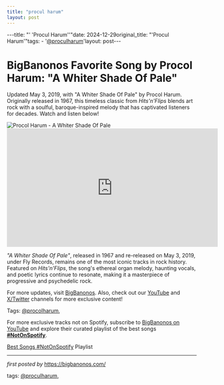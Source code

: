 ```yaml
---
title: "procul harum"
layout: post
---
```

---title: "' 'Procul Harum''"date: 2024-12-29original_title: "'Procul Harum'"tags:  - '[@proculharum](/tags/proculharum/)'layout: post---<!-- Title of the Post --><h1 >BigBanonos Favorite Song by Procol Harum: "A Whiter Shade Of Pale"</h1> <!-- Introductory Text --><p >Updated May 3, 2019, with "A Whiter Shade Of Pale" by Procol Harum. Originally released in 1967, this timeless classic from *Hits'n'Flips* blends art rock with a soulful, baroque-inspired melody that has captivated listeners for decades. Watch and listen below!</p> <!-- Featured Image --><div > <img src="https://i.scdn.co/image/ab67616d0000b2732c3bbeab9e49048e07945a8d" alt="Procol Harum - A Whiter Shade Of Pale" /></div> <!-- YouTube Video Embed --><div > <iframe width="560" height="315" src="https://www.youtube.com/embed/St6jyEFe5WM" frameborder="0" allowfullscreen></iframe></div> <!-- Song Information --><div > <p><em>"A Whiter Shade Of Pale"</em>, released in 1967 and re-released on May 3, 2019, under Fly Records, remains one of the most iconic tracks in rock history. Featured on *Hits'n'Flips*, the song's ethereal organ melody, haunting vocals, and poetic lyrics continue to resonate, making it a masterpiece of progressive and psychedelic rock.</p></div> <!-- Footer Links --><div > <p>For more updates, visit <a href="https://bigbanonos.com/" target="_blank">BigBanonos</a>. Also, check out our <a href="https://www.youtube.com/[@BigBanonos](/tags/BigBanonos/)" target="_blank">YouTube</a> and <a href="https://x.com/bigbanonos" target="_blank">X/Twitter</a> channels for more exclusive content!</p></div> <!-- Tags --><p >Tags: [@procolharum](/tags/procolharum/),</p><!--Subscribe and Playlist Links--><div>    <p>For more exclusive tracks not on Spotify, subscribe to <a href="https://www.youtube.com/[@BigBanonos](/tags/BigBanonos/)" target="_blank">BigBanonos on YouTube</a> and explore their curated playlist of the best songs <strong>[#NotOnSpotify](/tags/NotOnSpotify/)</strong>.</p>    <p><a href="https://www.youtube.com/playlist?list=PLtuNtuTatqI0kFahUCbtbfenC_ET5O_tr" target="_blank">Best Songs [#NotOnSpotify](/tags/NotOnSpotify/) Playlist<br /></a></p></div><hr /><p><em>first posted by</em> <a href="https://bigbanonos.com/" rel="noopener" target="_new">https://bigbanonos.com/</a></p><p>tags: [@proculharum](/tags/proculharum/),</p>